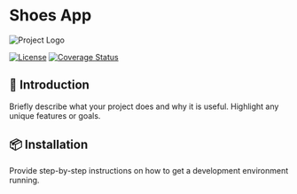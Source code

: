 # Shoes App

![Project Logo](https://via.placeholder.com/150)

[![License](https://img.shields.io/badge/license-MIT-blue.svg)](LICENSE)
[![Coverage Status](https://img.shields.io/coveralls/username/repo.svg)](https://coveralls.io/github/username/repo)

## 🚀 Introduction

Briefly describe what your project does and why it is useful. Highlight any unique features or goals.

## 📦 Installation

Provide step-by-step instructions on how to get a development environment running.
